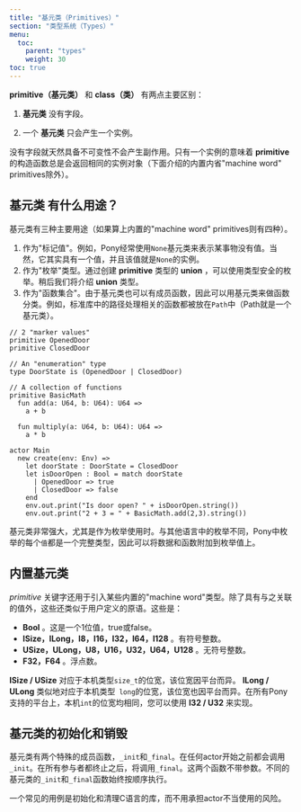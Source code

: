 ```yaml
---
title: "基元类（Primitives）"
section: "类型系统（Types）"
menu:
  toc:
    parent: "types"
    weight: 30
toc: true
---
```


<!-- A __primitive__ is similar to a __class__, but there are two critical differences: -->
__primitive（基元类）__ 和 __class（类）__ 有两点主要区别：

<!-- 1. A __primitive__ has no fields. -->
1. __基元类__ 没有字段。
<!-- 2. There is only one instance of a user-defined __primitive__. -->
2. 一个 __基元类__ 只会产生一个实例。

<!-- Having no fields means primitives are never mutable. Having a single instance means that if your code calls a constructor on a __primitive__ type, it always gets the same result back (except for built-in "machine word" primitives, covered below). -->
没有字段就天然具备不可变性不会产生副作用。只有一个实例的意味着 __primitive__ 的构造函数总是会返回相同的实例对象（下面介绍的内置内省"machine word" primitives除外）。

<!-- ## What can you use a __primitive__ for?__primitives__ -->
## __基元类__ 有什么用途？

<!-- There are three main uses of primitives (four, if you count built-in "machine word" primitives). -->
基元类有三种主要用途（如果算上内置的"machine word" primitives则有四种）。

<!-- 1. As a "marker value". For example, Pony often uses the __primitive__ `None` to indicate that something has "no value". Of course, it _does_ have a value, so that you can check what it is, and the value is the single instance of `None`. -->
<!-- 2. As an "enumeration" type. By having a __union__ of __primitive__ types, you can have a type-safe enumeration. We'll cover __union__ types later. -->
<!-- 3. As a "collection of functions". Since primitives can have functions, you can group functions together in a primitive type. You can see this in the standard library, where path handling functions are grouped in the __primitive__ `Path`, for example. -->
1. 作为"标记值"。例如，Pony经常使用`None`基元类来表示某事物没有值。当然，它其实具有一个值，并且该值就是`None`的实例。
2. 作为"枚举"类型。通过创建 __primitive__ 类型的 __union__ ，可以使用类型安全的枚举。稍后我们将介绍 __union__ 类型。
3. 作为"函数集合"。由于基元类也可以有成员函数，因此可以用基元类来做函数分类。例如，标准库中的路径处理相关的函数都被放在`Path`中（Path就是一个基元类）。

```pony
// 2 "marker values"
primitive OpenedDoor
primitive ClosedDoor

// An "enumeration" type
type DoorState is (OpenedDoor | ClosedDoor)

// A collection of functions
primitive BasicMath
  fun add(a: U64, b: U64): U64 =>
    a + b

  fun multiply(a: U64, b: U64): U64 =>
    a * b

actor Main
  new create(env: Env) =>
    let doorState : DoorState = ClosedDoor
    let isDoorOpen : Bool = match doorState
      | OpenedDoor => true
      | ClosedDoor => false
    end
    env.out.print("Is door open? " + isDoorOpen.string())
    env.out.print("2 + 3 = " + BasicMath.add(2,3).string())
```

<!-- Primitives are quite powerful, particularly as enumerations. Unlike enumerations in other languages, each "value" in the enumeration is a complete type, which makes attaching data and functionality to enumeration values easy. -->
基元类非常强大，尤其是作为枚举使用时。与其他语言中的枚举不同，Pony中枚举的每个`值`都是一个完整类型，因此可以将数据和函数附加到枚举值上。

<!-- ## Built-in primitive types -->
## 内置基元类

<!-- The __primitive__ keyword is also used to introduce certain built-in "machine word" types. Other than having a value associated with them, these work like user-defined primitives. These are: -->
_primitive_ 关键字还用于引入某些内置的"machine word"类型。除了具有与之关联的值外，这些还类似于用户定义的原语。这些是：

<!-- * __Bool__. This is a 1-bit value that is either `true` or `false`. -->
<!-- * __ISize, ILong, I8, I16, I32, I64, I128__. Signed integers of various widths. -->
<!-- * __USize, ULong, U8, U16, U32, U64, U128__. Unsigned integers of various widths. -->
<!-- * __F32, F64__. Floating point numbers of various widths. -->
* __Bool__ 。这是一个1位值，true或false。
* __ISize，ILong，I8，I16，I32，I6​​4，I128__ 。有符号整数。
* __USize，ULong，U8，U16，U32，U64，U128__ 。无符号整数。
* __F32，F64__ 。浮点数。

<!-- __ISize/USize__ correspond to the bit width of the native type `size_t`, which varies by platform. __ILong/ULong__ similarly correspond to the bit width of the native type `long`, which also varies by platform. The bit width of a native `int` is the same across all the platforms that Pony supports, and you can use __I32/U32__ for this. -->
__ISize / USize__ 对应于本机类型`size_t`的位宽，该位宽因平台而异。 __ILong / ULong__ 类似地对应于本机类型` long`的位宽，该位宽也因平台而异。在所有Pony支持的平台上，本机`int`的位宽均相同，您可以使用 __I32 / U32__ 来实现。

<!-- ## Primitive initialisation and finalisation  -->
## 基元类的初始化和销毁

<!-- Primitives can have two special functions, `_init` and `_final`. `_init` is called before any actor starts. `_final` is called after all actors have terminated. The two functions take no parameter. The `_init` and `_final` functions for different primitives always run sequentially. -->
基元类有两个特殊的成员函数，`_init`和`_final`。在任何actor开始之前都会调用`_init`。在所有参与者都终止之后，将调用`_final`。这两个函数不带参数。不同的基元类的`_init`和`_final`函数始终按顺序执行。

<!-- A common use case for this is initialising and cleaning up C libraries without risking untimely use by an actor. -->
一个常见的用例是初始化和清理C语言的库，而不用承担actor不当使用的风险。
